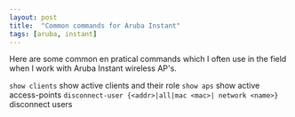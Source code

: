 ```yaml
---
layout: post
title:  "Common commands for Aruba Instant"
tags: [aruba, instant]
---
```

Here are some common en pratical commands which I often use in the field when I work with Aruba Instant wireless AP's.

`show clients` show active clients and their role
`show aps` show active access-points
`disconnect-user {<addr>|all|mac <mac>| network <name>}` disconnect users